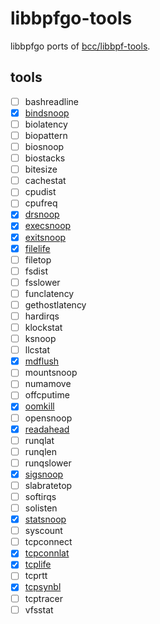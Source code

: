 # libbpfgo-tools

libbpfgo ports of [bcc/libbpf-tools](https://github.com/iovisor/bcc/tree/master/libbpf-tools).

## tools

* [ ] bashreadline
* [x] [bindsnoop](./tools/bindsnoop)
* [ ] biolatency
* [ ] biopattern
* [ ] biosnoop
* [ ] biostacks
* [ ] bitesize
* [ ] cachestat
* [ ] cpudist
* [ ] cpufreq
* [x] [drsnoop](./tools/drsnoop)
* [x] [execsnoop](./tools/execsnoop)
* [x] [exitsnoop](./tools/exitsnoop)
* [x] [filelife](./tools/filelife)
* [ ] filetop
* [ ] fsdist
* [ ] fsslower
* [ ] funclatency
* [ ] gethostlatency
* [ ] hardirqs
* [ ] klockstat
* [ ] ksnoop
* [ ] llcstat
* [x] [mdflush](./tools/mdflush)
* [ ] mountsnoop
* [ ] numamove
* [ ] offcputime
* [x] [oomkill](./tools/oomkill)
* [ ] opensnoop
* [x] [readahead](./tools/readahead)
* [ ] runqlat
* [ ] runqlen
* [ ] runqslower
* [x] [sigsnoop](./tools/sigsnoop)
* [ ] slabratetop
* [ ] softirqs
* [ ] solisten
* [x] [statsnoop](statsnoop)
* [ ] syscount
* [ ] tcpconnect
* [x] [tcpconnlat](tcpconnlat)
* [x] [tcplife](./tools/tcplife)
* [ ] tcprtt
* [x] [tcpsynbl](./tools/tcpsynbl)
* [ ] tcptracer
* [ ] vfsstat
